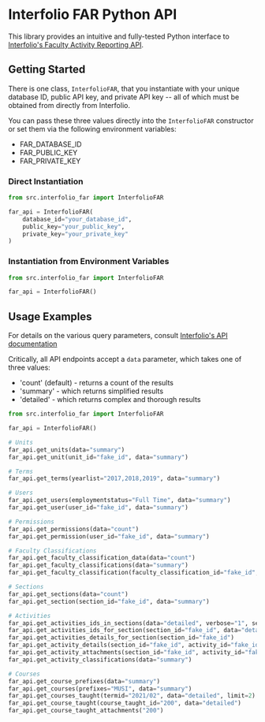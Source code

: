 # Interfolio FAR Python API

This library provides an intuitive and fully-tested Python interface to [Interfolio's Faculty Activity Reporting API](https://www.faculty180.com/swagger/ui/index.html). 

## Getting Started

There is one class, ```InterfolioFAR```, that you instantiate with your unique database ID, public API key, and private API key -- all of which must be obtained from directly from Interfolio.

You can pass these three values directly into the ```InterfolioFAR``` constructor or set them via the following environment variables:

- FAR_DATABASE_ID
- FAR_PUBLIC_KEY
- FAR_PRIVATE_KEY

### Direct Instantiation
```python
from src.interfolio_far import InterfolioFAR

far_api = InterfolioFAR(
    database_id="your_database_id",
    public_key="your_public_key",
    private_key="your_private_key"
)
```

### Instantiation from Environment Variables
```python
from src.interfolio_far import InterfolioFAR

far_api = InterfolioFAR()
```

## Usage Examples

For details on the various query parameters, consult [Interfolio's API documentation](https://www.faculty180.com/swagger/ui/index.html)

Critically, all API endpoints accept a `data` parameter, which takes one of three values:

- 'count' (default) - returns a count of the results
- 'summary' - which returns simplified results
- 'detailed' - which returns complex and thorough results

```python
from src.interfolio_far import InterfolioFAR

far_api = InterfolioFAR()

# Units
far_api.get_units(data="summary")
far_api.get_unit(unit_id="fake_id", data="summary")

# Terms
far_api.get_terms(yearlist="2017,2018,2019", data="summary")

# Users
far_api.get_users(employmentstatus="Full Time", data="summary")
far_api.get_user(user_id="fake_id", data="summary")

# Permissions
far_api.get_permissions(data="count")
far_api.get_permission(user_id="fake_id", data="summary")

# Faculty Classifications
far_api.get_faculty_classification_data(data="count")
far_api.get_faculty_classifications(data="summary")
far_api.get_faculty_classification(faculty_classification_id="fake_id", data="summary")

# Sections
far_api.get_sections(data="count")
far_api.get_section(section_id="fake_id", data="summary")

# Activities
far_api.get_activities_ids_in_sections(data="detailed", verbose="1", sectionid="fake_id")
far_api.get_activities_ids_for_section(section_id="fake_id", data="detailed")
far_api.get_activities_details_for_section(section_id="fake_id")
far_api.get_activity_details(section_id="fake_id", activity_id="fake_id", data="detailed")
far_api.get_activity_attachments(section_id="fake_id", activity_id="fake_id", data="detailed")
far_api.get_activity_classifications(data="summary")

# Courses
far_api.get_course_prefixes(data="summary")
far_api.get_courses(prefixes="MUSI", data="summary")
far_api.get_courses_taught(termid="2021/02", data="detailed", limit=2)
far_api.get_course_taught(course_taught_id="200", data="detailed")
far_api.get_course_taught_attachments("200")
```
